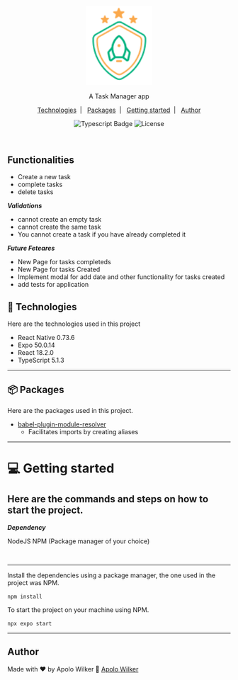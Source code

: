 <p align="center">
  <img alt="Logo"src="./src/assets/logo@2x.png" width="150px"/>
</p>

<p align="center">
  A Task Manager app
</p>

<p align="center">
  <a href="#-technologies">Technologies</a>&nbsp;&nbsp;|&nbsp;&nbsp;
  <a href="#-packages">Packages</a>&nbsp;&nbsp;|&nbsp;&nbsp;
  <a href="#-getting-started">Getting started</a>&nbsp;&nbsp;|&nbsp;&nbsp;
  <a href="#author">Author</a>
</p>


<p align="center">
  <img alt="Typescript Badge" src="https://img.shields.io/badge/Typescript-blue"/>
  <img alt="License" src="https://img.shields.io/badge/ReactNative-gray"/>
<!--   <img alt="License" src="https://img.shields.io/badge/MIT-green"/> -->
</p>

<br>

<!--
<p align="center">
  <img alt="ToDo App Screen" src="./.github/capa_project_todo.gif" width="50%">
</p>
-->

## Functionalities

- Create a new task
- complete tasks
- delete tasks

***Validations***
- cannot create an empty task
- cannot create the same task
- You cannot create a task if you have already completed it

***Future Feteares***
- New Page for tasks completeds
- New Page for tasks Created
- Implement modal for add date and other functionality for tasks created
- add tests for application



## 🧰 Technologies
Here are the technologies used in this project

- React Native 0.73.6
- Expo 50.0.14
- React 18.2.0
- TypeScript 5.1.3
---

## 📦 Packages
Here are the packages used in this project.
- <a href="https://www.npmjs.com/package/babel-plugin-module-resolver" target="_blank">babel-plugin-module-resolver</a>
  - Facilitates imports by creating aliases
  
---

# 💻 Getting started
Here are the commands and steps on how to start the project.
---

***Dependency***

NodeJS
NPM (Package manager of your choice)

<br/>

---

Install the dependencies using a package manager, the one used in the project was NPM.
```
npm install
```

To start the project on your machine using NPM.

```
npx expo start
```

---

## Author
Made with ♥ by Apolo Wilker 🚀 <a href="https://github.com/APOLOWILKER" target="_blank">Apolo Wilker</a>
